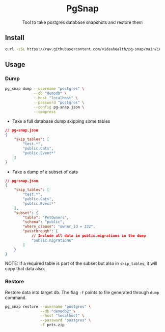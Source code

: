 <div align="center">
  <h1>PgSnap</h1>

  <p>
  Tool to take postgres database snapshots and restore them
</a>
  </p>

</div>

## Install

```bash
curl -sSL https://raw.githubusercontent.com/videahealth/pg-snap/main/install.sh | sh
```

## Usage

### Dump

```bash
pg_snap dump --username "postgres" \
             --db "demodb" \
             --host "localhost" \
             --password "postgres" \
             --config pg-snap.json \
             --compress
```

* Take a full database dump skipping some tables
```json
// pg-snap.json
{
    "skip_tables": [
        "test.*",
        "public.Cats",
        "public.Event*"
    ]
}
```

* Take a dump of a subset of data
```json
// pg-snap.json
{
    "skip_tables": [
        "test.*",
        "public.Cats",
        "public.Event*"
    ],
    "subset": {
        "table": "PetOwners",
        "schema": "public",
        "where_clause": "owner_id = 332",
        "passthrough": [
            // Include all data in public.migrations in the dump
            "public.migrations"
        ]
    }
}
```
NOTE: If a required table is part of the subset but also in `skip_tables`, it will copy that data also.

### Restore

Restore data into target db. The flag `-f` points to file generated through `dump` command.

```bash
pg_snap restore --username "postgres" \
                --db "demodb2" \
                --host "localhost" \
                --password "postgres" \
                -f pets.zip
```